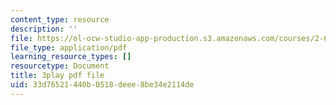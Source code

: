 ```yaml
---
content_type: resource
description: ''
file: https://ol-ocw-studio-app-production.s3.amazonaws.com/courses/2-627-fundamentals-of-photovoltaics-fall-2013/33d76521440b0518deee8be34e2114de_AWU3lTs9KJA.pdf
file_type: application/pdf
learning_resource_types: []
resourcetype: Document
title: 3play pdf file
uid: 33d76521-440b-0518-deee-8be34e2114de
---
```

